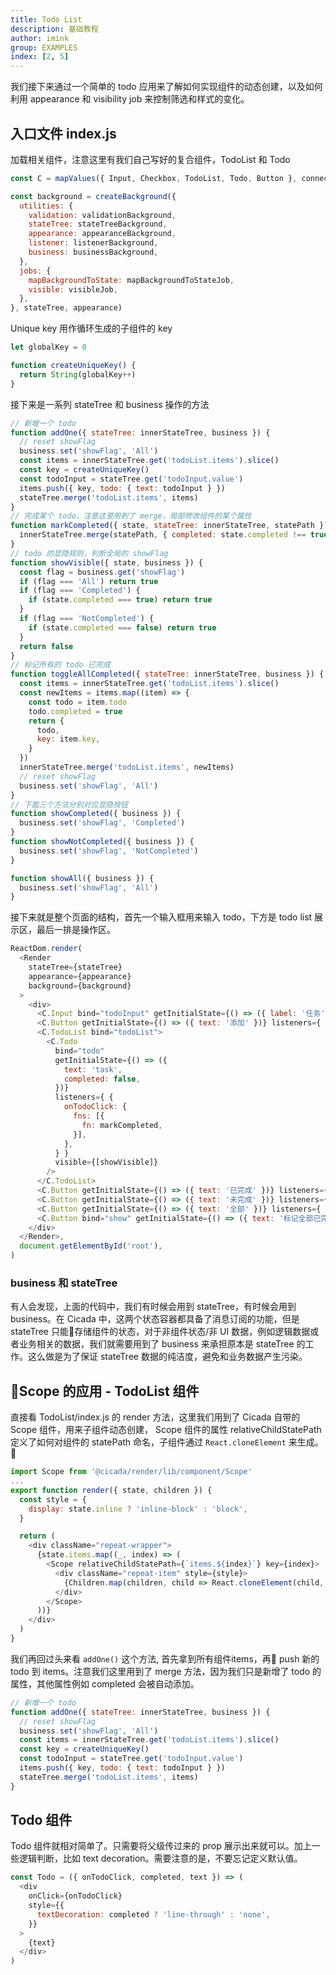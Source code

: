 ```yaml
---
title: Todo List
description: 基础教程
author: imink
group: EXAMPLES
index: [2, 5]
---
```


我们接下来通过一个简单的 todo 应用来了解如何实现组件的动态创建，以及如何利用 appearance 和 visibility job 来控制筛选和样式的变化。


## 入口文件 index.js

加载相关组件，注意这里有我们自己写好的复合组件，TodoList 和 Todo

```js
const C = mapValues({ Input, Checkbox, TodoList, Todo, Button }, connect)

const background = createBackground({
  utilities: {
    validation: validationBackground,
    stateTree: stateTreeBackground,
    appearance: appearanceBackground,
    listener: listenerBackground,
    business: businessBackground,
  },
  jobs: {
    mapBackgroundToState: mapBackgroundToStateJob,
    visible: visibleJob,
  },
}, stateTree, appearance)

``` 

Unique key 用作循环生成的子组件的 key

```js
let globalKey = 0

function createUniqueKey() {
  return String(globalKey++)
}
```

接下来是一系列 stateTree 和 business 操作的方法

```js
// 新增一个 todo 
function addOne({ stateTree: innerStateTree, business }) {
  // reset showFlag
  business.set('showFlag', 'All')
  const items = innerStateTree.get('todoList.items').slice()
  const key = createUniqueKey()
  const todoInput = stateTree.get('todoInput.value')
  items.push({ key, todo: { text: todoInput } })
  stateTree.merge('todoList.items', items)
}
// 完成某个 todo，注意这里用到了 merge，局部修改组件的某个属性
function markCompleted({ state, stateTree: innerStateTree, statePath }) {
  innerStateTree.merge(statePath, { completed: state.completed !== true })
}
// todo 的显隐规则，判断全局的 showFlag
function showVisible({ state, business }) {
  const flag = business.get('showFlag')
  if (flag === 'All') return true
  if (flag === 'Completed') {
    if (state.completed === true) return true
  }
  if (flag === 'NotCompleted') {
    if (state.completed === false) return true
  }
  return false
}
// 标记所有的 todo 已完成
function toggleAllCompleted({ stateTree: innerStateTree, business }) {
  const items = innerStateTree.get('todoList.items').slice()
  const newItems = items.map((item) => {
    const todo = item.todo
    todo.completed = true
    return {
      todo,
      key: item.key,
    }
  })
  innerStateTree.merge('todoList.items', newItems)
  // reset showFlag
  business.set('showFlag', 'All')
}
// 下面三个方法分别对应显隐按钮
function showCompleted({ business }) {
  business.set('showFlag', 'Completed')
}
function showNotCompleted({ business }) {
  business.set('showFlag', 'NotCompleted')
}

function showAll({ business }) {
  business.set('showFlag', 'All')
}

```

接下来就是整个页面的结构，首先一个输入框用来输入 todo，下方是 todo list 展示区，最后一排是操作区。

```js
ReactDom.render(
  <Render
    stateTree={stateTree}
    appearance={appearance}
    background={background}
  >
    <div>
      <C.Input bind="todoInput" getInitialState={() => ({ label: '任务' })} />
      <C.Button getInitialState={() => ({ text: '添加' })} listeners={ { onClick: { fns: [{ fn: addOne }] } } } />
      <C.TodoList bind="todoList">
        <C.Todo
          bind="todo"
          getInitialState={() => ({
            text: 'task',
            completed: false,
          })}
          listeners={ {
            onTodoClick: {
              fns: [{
                fn: markCompleted,
              }],
            },
          } }
          visible={[showVisible]}
        />
      </C.TodoList>
      <C.Button getInitialState={() => ({ text: '已完成' })} listeners={ { onClick: { fns: [{ fn: showCompleted }] } } } />
      <C.Button getInitialState={() => ({ text: '未完成' })} listeners={ { onClick: { fns: [{ fn: showNotCompleted }] } } } />
      <C.Button getInitialState={() => ({ text: '全部' })} listeners={ { onClick: { fns: [{ fn: showAll }] } } } />
      <C.Button bind="show" getInitialState={() => ({ text: '标记全部已完成' })} listeners={ { onClick: { fns: [{ fn: toggleAllCompleted }] } } } />
    </div>
  </Render>,
  document.getElementById('root'),
)
```

### business 和 stateTree
有人会发现，上面的代码中，我们有时候会用到 stateTree，有时候会用到 business。在 Cicada 中，这两个状态容器都具备了消息订阅的功能，但是 stateTree 只能存储组件的状态，对于非组件状态/非 UI 数据，例如逻辑数据或者业务相关的数据，我们就需要用到了 business 来承担原本是 stateTree 的工作。这么做是为了保证 stateTree 数据的纯洁度，避免和业务数据产生污染。

## Scope 的应用 - TodoList 组件

直接看 TodoList/index.js 的 render 方法，这里我们用到了 Cicada 自带的 Scope 组件，用来子组件动态创建， Scope 组件的属性 relativeChildStatePath 定义了如何对组件的 statePath 命名，子组件通过 `React.cloneElement` 来生成。 

```js
import Scope from '@cicada/render/lib/component/Scope'
...
export function render({ state, children }) {
  const style = {
    display: state.inline ? 'inline-block' : 'block',
  }

  return (
    <div className="repeat-wrapper">
      {state.items.map((_, index) => (
        <Scope relativeChildStatePath={`items.${index}`} key={index}>
          <div className="repeat-item" style={style}>
            {Children.map(children, child => React.cloneElement(child, {}))}
          </div>
        </Scope>
      ))}
    </div>
  )
}
```

我们再回过头来看 `addOne()` 这个方法, 首先拿到所有组件items，再 push 新的 todo 到 items。注意我们这里用到了 merge 方法，因为我们只是新增了 todo 的属性，其他属性例如 completed 会被自动添加。

```js
// 新增一个 todo 
function addOne({ stateTree: innerStateTree, business }) {
  // reset showFlag
  business.set('showFlag', 'All')
  const items = innerStateTree.get('todoList.items').slice()
  const key = createUniqueKey()
  const todoInput = stateTree.get('todoInput.value')
  items.push({ key, todo: { text: todoInput } })
  stateTree.merge('todoList.items', items)
}
```


## Todo 组件

Todo 组件就相对简单了。只需要将父级传过来的 prop 展示出来就可以。加上一些逻辑判断，比如 text decoration。需要注意的是，不要忘记定义默认值。

```js
const Todo = ({ onTodoClick, completed, text }) => (
  <div
    onClick={onTodoClick}
    style={{
      textDecoration: completed ? 'line-through' : 'none',
    }}
  >
    {text}
  </div>
)
```

